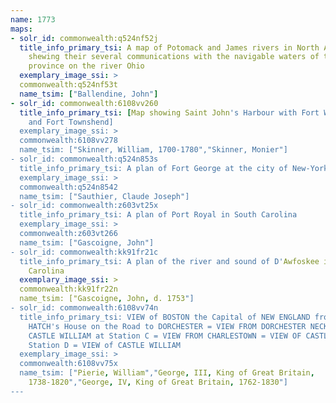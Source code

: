 ```yaml
---
name: 1773
maps:
- solr_id: commonwealth:q524nf52j
  title_info_primary_tsi: A map of Potomack and James rivers in North America
    shewing their several communications with the navigable waters of the new
    province on the river Ohio
  exemplary_image_ssi: > 
  commonwealth:q524nf53t
  name_tsim: ["Ballendine, John"]
- solr_id: commonwealth:6108vv260
  title_info_primary_tsi: [Map showing Saint John's Harbour with Fort William
    and Fort Townshend]
  exemplary_image_ssi: > 
  commonwealth:6108vv278
  name_tsim: ["Skinner, William, 1700-1780","Skinner, Monier"]
- solr_id: commonwealth:q524n853s
  title_info_primary_tsi: A plan of Fort George at the city of New-York
  exemplary_image_ssi: > 
  commonwealth:q524n8542
  name_tsim: ["Sauthier, Claude Joseph"]
- solr_id: commonwealth:z603vt25x
  title_info_primary_tsi: A plan of Port Royal in South Carolina
  exemplary_image_ssi: > 
  commonwealth:z603vt266
  name_tsim: ["Gascoigne, John"]
- solr_id: commonwealth:kk91fr21c
  title_info_primary_tsi: A plan of the river and sound of D'Awfoskee in South
    Carolina
  exemplary_image_ssi: > 
  commonwealth:kk91fr22n
  name_tsim: ["Gascoigne, John, d. 1753"]
- solr_id: commonwealth:6108vv74n
  title_info_primary_tsi: VIEW of BOSTON the Capital of NEW ENGLAND from Col.
    HATCH's House on the Road to DORCHESTER = VIEW FROM DORCHESTER NECK = VIEW of
    CASTLE WILLIAM at Station C = VIEW FROM CHARLESTOWN = VIEW OF CASTLE WILLIAM at
    Station D = VIEW of CASTLE WILLIAM
  exemplary_image_ssi: > 
  commonwealth:6108vv75x
  name_tsim: ["Pierie, William","George, III, King of Great Britain,
    1738-1820","George, IV, King of Great Britain, 1762-1830"]
---
```

